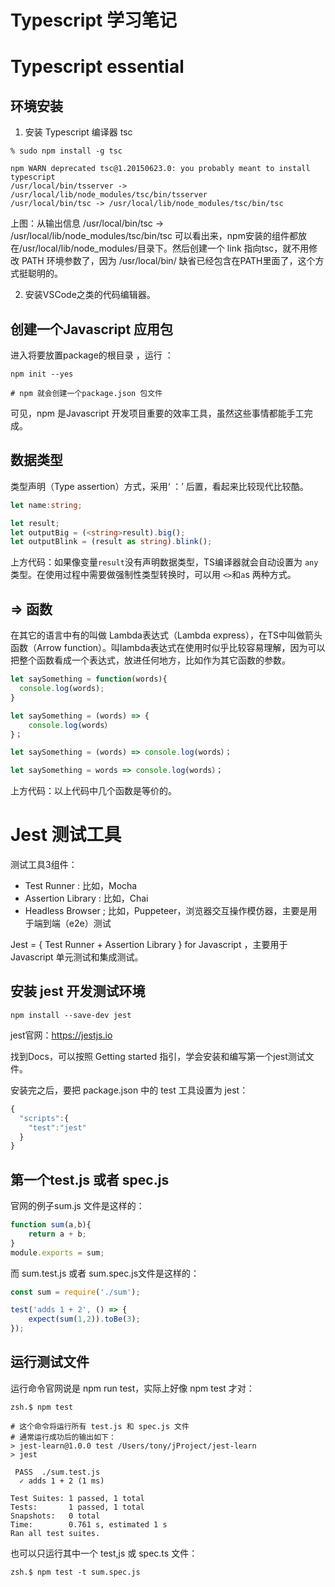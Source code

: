 # Typescript 学习笔记

# Typescript essential

## 环境安装

1. 安装 Typescript 编译器 tsc

```shell
% sudo npm install -g tsc       

npm WARN deprecated tsc@1.20150623.0: you probably meant to install typescript
/usr/local/bin/tsserver -> /usr/local/lib/node_modules/tsc/bin/tsserver
/usr/local/bin/tsc -> /usr/local/lib/node_modules/tsc/bin/tsc
```

上图：从输出信息 /usr/local/bin/tsc -> /usr/local/lib/node_modules/tsc/bin/tsc 可以看出来，npm安装的组件都放在/usr/local/lib/node_modules/目录下。然后创建一个 link 指向tsc，就不用修改 PATH 环境参数了，因为 /usr/local/bin/ 缺省已经包含在PATH里面了，这个方式挺聪明的。

2. 安装VSCode之类的代码编辑器。

## 创建一个Javascript 应用包

进入将要放置package的根目录 ，运行 ：

```shell
npm init --yes

# npm 就会创建一个package.json 包文件
```

可见，npm 是Javascript 开发项目重要的效率工具，虽然这些事情都能手工完成。



## 数据类型



类型声明（Type assertion）方式，采用‘ ：’ 后置，看起来比较现代比较酷。

```typescript
let name:string;

let result;
let outputBig = (<string>result).big();
let outputBlink = (result as string).blink();
```

上方代码：如果像变量`result`没有声明数据类型，TS编译器就会自动设置为 `any` 类型。在使用过程中需要做强制性类型转换时，可以用 `<>`和`a`s 两种方式。



## => 函数



在其它的语言中有的叫做 Lambda表达式（Lambda express），在TS中叫做箭头函数（Arrow function）。叫lambda表达式在使用时似乎比较容易理解，因为可以把整个函数看成一个表达式，放进任何地方，比如作为其它函数的参数。

```typescript
let saySomething = function(words){
  console.log(words);
}

let saySomething = (words) => {
	console.log(words）
}；

let saySomething = (words) => console.log(words）； 

let saySomething = words => console.log(words）；                  
```

上方代码：以上代码中几个函数是等价的。



# Jest 测试工具



测试工具3组件：

- Test Runner : 比如，Mocha
- Assertion Library : 比如，Chai
- Headless Browser ; 比如，Puppeteer，浏览器交互操作模仿器，主要是用于端到端（e2e）测试

Jest = { Test Runner + Assertion Library }  for Javascript ，主要用于Javascript 单元测试和集成测试。

## 安装 jest 开发测试环境

```shell
npm install --save-dev jest
```

jest官网：https://jestjs.io

找到Docs，可以按照 Getting started 指引，学会安装和编写第一个jest测试文件。

安装完之后，要把 package.json 中的 test 工具设置为 jest：

```javascript
{
  "scripts":{
    "test":"jest"
  }
}
```



## 第一个test.js 或者 spec.js 

官网的例子sum.js 文件是这样的：

```javascript
function sum(a,b){
    return a + b;
}
module.exports = sum;
```



而 sum.test.js 或者 sum.spec.js文件是这样的：

``` javascript
const sum = require('./sum');

test('adds 1 + 2', () => {
    expect(sum(1,2)).toBe(3);
});
```



## 运行测试文件

运行命令官网说是 npm run test，实际上好像 npm test 才对：

``` shell
zsh.$ npm test

# 这个命令将运行所有 test.js 和 spec.js 文件
# 通常运行成功后的输出如下：
> jest-learn@1.0.0 test /Users/tony/jProject/jest-learn
> jest

 PASS  ./sum.test.js
  ✓ adds 1 + 2 (1 ms)

Test Suites: 1 passed, 1 total
Tests:       1 passed, 1 total
Snapshots:   0 total
Time:        0.761 s, estimated 1 s
Ran all test suites.
```

也可以只运行其中一个 test,js 或 spec.ts 文件：

``` shell
zsh.$ npm test -t sum.spec.js
```


